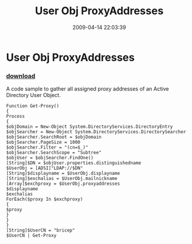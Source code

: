 ﻿---
pid:            1026
parent:         0
children:       
poster:         Paul Brice
title:          User Obj ProxyAddresses
date:           2009-04-14 22:03:39
description:    A code sample to gather all assigned proxy addresses of an Active Directory User Object.
format:         posh
---

# User Obj ProxyAddresses

### [download](1026.ps1)  

A code sample to gather all assigned proxy addresses of an Active Directory User Object.

```posh
Function Get-Proxy()
{
Process
{
$objDomain = New-Object System.DirectoryServices.DirectoryEntry
$objSearcher = New-Object System.DirectoryServices.DirectorySearcher
$objSearcher.SearchRoot = $objDomain
$objSearcher.PageSize = 1000
$objSearcher.Filter = "(cn=$_)"
$objSearcher.SearchScope = "Subtree"
$objUser = $objSearcher.FindOne()
[String]$DN = $objUser.properties.distinguishedname
$UserObj = [ADSI]"LDAP://$DN"
[String]$displayname = $UserObj.displayname
[String]$exchalias = $UserObj.mailnickname
[Array]$exchproxy = $UserObj.proxyaddresses
$displayname
$exchalias
ForEach($proxy In $exchproxy)
{
$proxy
}
}
}
[String]$UserCN = "bricep"
$UserCN | Get-Proxy
```

